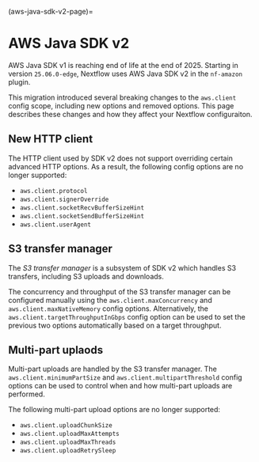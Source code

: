 (aws-java-sdk-v2-page)=

# AWS Java SDK v2

AWS Java SDK v1 is reaching end of life at the end of 2025. Starting in version `25.06.0-edge`, Nextflow uses AWS Java SDK v2 in the `nf-amazon` plugin.

This migration introduced several breaking changes to the `aws.client` config scope, including new options and removed options. This page describes these changes and how they affect your Nextflow configuraiton.

## New HTTP client

The HTTP client used by SDK v2 does not support overriding certain advanced HTTP options. As a result, the following config options are no longer supported:

- `aws.client.protocol`
- `aws.client.signerOverride`
- `aws.client.socketRecvBufferSizeHint`
- `aws.client.socketSendBufferSizeHint`
- `aws.client.userAgent`

## S3 transfer manager

The *S3 transfer manager* is a subsystem of SDK v2 which handles S3 transfers, including S3 uploads and downloads.

The concurrency and throughput of the S3 transfer manager can be configured manually using the `aws.client.maxConcurrency` and `aws.client.maxNativeMemory` config options. Alternatively, the `aws.client.targetThroughputInGbps` config option can be used to set the previous two options automatically based on a target throughput.

## Multi-part uplaods

Multi-part uploads are handled by the S3 transfer manager. The `aws.client.minimumPartSize` and `aws.client.multipartThreshold` config options can be used to control when and how multi-part uploads are performed.

The following multi-part upload options are no longer supported:

- `aws.client.uploadChunkSize`
- `aws.client.uploadMaxAttempts`
- `aws.client.uploadMaxThreads`
- `aws.client.uploadRetrySleep`
